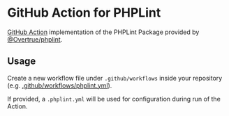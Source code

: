 # GitHub Action for PHPLint

[GitHub Action](https://docs.github.com/en/actions/reference/workflow-syntax-for-github-actions) implementation of the 
PHPLint Package provided by [@Overtrue/phplint](https://github.com/overtrue/phplint). 

## Usage

Create a new workflow file under `.github/workflows` inside your repository 
(e.g. [.github/workflows/phplint.yml](examples/.github/workflows/phplint.yml)).

If provided, a `.phplint.yml` will be used for configuration during run of the Action.